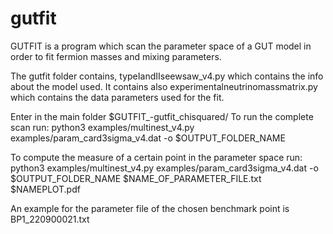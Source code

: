 # gutfit

GUTFIT is a program which scan the parameter space of a GUT model in order to fit fermion masses and mixing parameters. 

The gutfit folder contains, typeIandIIseewsaw_v4.py which contains the info about the model used. It contains also experimentalneutrinomassmatrix.py which contains the data parameters used for the fit. 

Enter in the main folder $GUTFIT_-gutfit_chisquared/
To run the complete scan run: 
 python3 examples/multinest_v4.py examples/param_card3sigma_v4.dat -o $OUTPUT_FOLDER_NAME
 
To compute the measure of a certain point in the parameter space run: 
python3 examples/multinest_v4.py examples/param_card3sigma_v4.dat -o $OUTPUT_FOLDER_NAME $NAME_OF_PARAMETER_FILE.txt $NAMEPLOT.pdf

An example for the parameter file of the chosen benchmark point is BP1_220900021.txt


